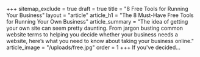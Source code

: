 +++
sitemap_exclude = true
draft = true
title = "8 Free Tools for Running Your Business"
layout = "article"
article_h1 = "The 8 Must-Have Free Tools for Running Your Own Business"
article_summary = "The idea of getting your own site can seem pretty daunting. From jargon busting common website terms to helping you decide whether your business needs a website, here’s what you need to know about taking your business online."
article_image = "/uploads/free.jpg"
order = 1
+++
If you've decided...